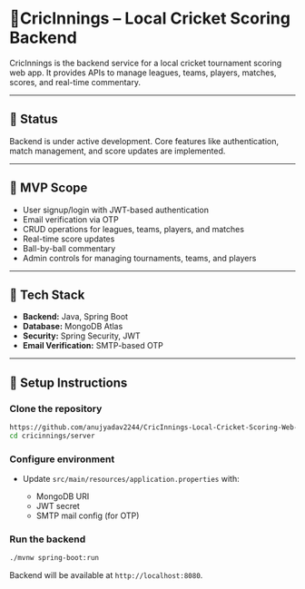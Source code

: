 #  🏏CricInnings – Local Cricket Scoring Backend

CricInnings is the backend service for a local cricket tournament scoring web app. It provides APIs to manage leagues, teams, players, matches, scores, and real-time commentary.

---

## 🚧 Status
Backend is under active development. Core features like authentication, match management, and score updates are implemented.  

---

## 📌 MVP Scope
- User signup/login with JWT-based authentication
- Email verification via OTP
- CRUD operations for leagues, teams, players, and matches
- Real-time score updates
- Ball-by-ball commentary
- Admin controls for managing tournaments, teams, and players

---

## 🧰 Tech Stack
- **Backend:** Java, Spring Boot  
- **Database:** MongoDB Atlas  
- **Security:** Spring Security, JWT  
- **Email Verification:** SMTP-based OTP  

---

## 📂 Setup Instructions

### Clone the repository
```bash
https://github.com/anujyadav2244/CricInnings-Local-Cricket-Scoring-Web-App.git
cd cricinnings/server
````

### Configure environment

* Update `src/main/resources/application.properties` with:

  * MongoDB URI
  * JWT secret
  * SMTP mail config (for OTP)

### Run the backend

```bash
./mvnw spring-boot:run
```

Backend will be available at `http://localhost:8080`.

